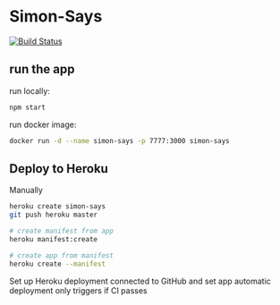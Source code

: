 # Simon-Says

[![Build Status](https://travis-ci.com/PXMYH/Simon-Says.svg?branch=master)](https://travis-ci.com/PXMYH/Simon-Says)

## run the app

run locally:

```bash
npm start
```

run docker image:

```bash
docker run -d --name simon-says -p 7777:3000 simon-says
```

## Deploy to Heroku

Manually

```bash
heroku create simon-says
git push heroku master

# create manifest from app
heroku manifest:create

# create app from manifest
heroku create --manifest
```

Set up Heroku deployment connected to GitHub and set app automatic deployment only triggers if CI passes
